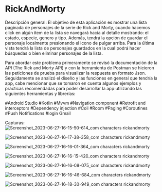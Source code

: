 # RickAndMorty

Descripción general: 
El objetivo de esta aplicación es mostrar una lista paginada de personajes de la serie de Rick and Morty, cuando hacemos click en algún ítem de la lista se navegará hacia al detalle mostrando: el estado, especie, genero y tipo. Además, tendrá la opción de guardar el personaje localmente presionando el  icono de pulgar arriba. Para la última vista tendrá la lista de personajes guardados en la cual podrá hacer búsquedas o bien eliminar personajes de la lista.

Para abordar este problema primeramente se revisó la documentación de la API (The Rick and Morty API) y con la herramienta de Postman se hicieron las peticiones de prueba para visualizar la respuesta en formato Json.
Seguidamente se analizó el diseño y las funciones en general que tendría la app, cabe mencionar que se tomaron en cuenta algunos ejemplos y practicas recomendadas para poder desarrollar la app utilizando las siguientes herramientas y librerías: 


#Android Studio
#Kotlin
#Mvvm
#Navigation component
#Retrofit and interceptors
#Dependency injection
#Coil
#Room
#Paging
#Coroutines
#Push Notifications
#login Gmail

Capturas:
![Screenshot_2023-06-27-16-15-50-614_com characters rickandmorty](https://github.com/carlosLoeza12/RickAndMorty/assets/68243731/78b080d3-5047-4a68-aa03-5911c049d8e3)

![Screenshot_2023-06-27-16-17-38-358_com characters rickandmorty](https://github.com/carlosLoeza12/RickAndMorty/assets/68243731/8ade8276-ec45-4bc0-89e7-31a4e60f6ff1)

![Screenshot_2023-06-27-16-16-01-364_com characters rickandmorty](https://github.com/carlosLoeza12/RickAndMorty/assets/68243731/04067416-e25f-479b-9d17-6612c4be1c3a)

![Screenshot_2023-06-27-16-16-15-420_com characters rickandmorty](https://github.com/carlosLoeza12/RickAndMorty/assets/68243731/165e8ebb-9ff1-4e94-8ea1-c5ab245c81c0)

![Screenshot_2023-06-27-16-16-08-075_com characters rickandmorty](https://github.com/carlosLoeza12/RickAndMorty/assets/68243731/db37e313-4411-43ad-9774-6964ccbf05d9)

![Screenshot_2023-06-27-16-16-46-684_com characters rickandmorty](https://github.com/carlosLoeza12/RickAndMorty/assets/68243731/3866babf-8c1c-4996-941b-3efc8c8b4b16)

![Screenshot_2023-06-27-16-18-30-949_com characters rickandmorty](https://github.com/carlosLoeza12/RickAndMorty/assets/68243731/0092ef27-6cef-4301-a2ad-eb1616889bf4)


